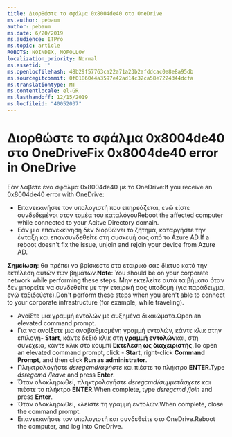 ```yaml
---
title: Διορθώστε το σφάλμα 0x8004de40 στο OneDrive
ms.author: pebaum
author: pebaum
ms.date: 6/20/2019
ms.audience: ITPro
ms.topic: article
ROBOTS: NOINDEX, NOFOLLOW
localization_priority: Normal
ms.assetid: ''
ms.openlocfilehash: 48b29f57763ca22a71a23b2afddcac0e8e8a95db
ms.sourcegitcommit: 0f0186044a3597e42ad14c32ca58e7224344dcfa
ms.translationtype: MT
ms.contentlocale: el-GR
ms.lasthandoff: 12/15/2019
ms.locfileid: "40052037"
---
```

# <a name="fix-0x8004de40-error-in-onedrive"></a><span data-ttu-id="8da12-102">Διορθώστε το σφάλμα 0x8004de40 στο OneDrive</span><span class="sxs-lookup"><span data-stu-id="8da12-102">Fix 0x8004de40 error in OneDrive</span></span>

<span data-ttu-id="8da12-103">Εάν λάβετε ένα σφάλμα 0x8004de40 με το OneDrive:</span><span class="sxs-lookup"><span data-stu-id="8da12-103">If you receive an 0x8004de40 error with OneDrive:</span></span>

- <span data-ttu-id="8da12-104">Επανεκκινήστε τον υπολογιστή που επηρεάζεται, ενώ είστε συνδεδεμένοι στον τομέα του καταλόγου</span><span class="sxs-lookup"><span data-stu-id="8da12-104">Reboot the affected computer while connected to your Acitve Directory domain.</span></span>
- <span data-ttu-id="8da12-105">Εάν μια επανεκκίνηση δεν διορθώνει το ζήτημα, καταργήστε την ένταξη και επανσυνδεθείτε στη συσκευή σας από το Azure AD.</span><span class="sxs-lookup"><span data-stu-id="8da12-105">If a reboot doesn't fix the issue, unjoin and rejoin your device from Azure AD.</span></span> 

<span data-ttu-id="8da12-106">**Σημείωση**: θα πρέπει να βρίσκεστε στο εταιρικό σας δίκτυο κατά την εκτέλεση αυτών των βημάτων.</span><span class="sxs-lookup"><span data-stu-id="8da12-106">**Note**: You should be on your corporate network while performing these steps.</span></span> <span data-ttu-id="8da12-107">Μην εκτελείτε αυτά τα βήματα όταν δεν μπορείτε να συνδεθείτε με την εταιρική σας υποδομή (για παράδειγμα, ενώ ταξιδεύετε).</span><span class="sxs-lookup"><span data-stu-id="8da12-107">Don't perform these steps when you aren't able to connect to your corporate infrastructure (for example, while traveling).</span></span> 

- <span data-ttu-id="8da12-108">Ανοίξτε μια γραμμή εντολών με αυξημένα δικαιώματα.</span><span class="sxs-lookup"><span data-stu-id="8da12-108">Open an elevated command prompt.</span></span> 
- <span data-ttu-id="8da12-109">Για να ανοίξετε μια αναβαθμισμένη γραμμή εντολών, κάντε κλικ στην επιλογή- **Start**, κάντε δεξιό κλικ στη **γραμμή εντολών**και, στη συνέχεια, κάντε κλικ στο κουμπί **Εκτέλεση ως διαχειριστής**.</span><span class="sxs-lookup"><span data-stu-id="8da12-109">To open an elevated command prompt, click - **Start**, right-click **Command Prompt**, and then click **Run as administrator**.</span></span>
- <span data-ttu-id="8da12-110">Πληκτρολογήστε *dsregcmd/αφήστε* και πιέστε το πλήκτρο **ENTER**.</span><span class="sxs-lookup"><span data-stu-id="8da12-110">Type *dsregcmd /leave* and press **Enter**.</span></span>
- <span data-ttu-id="8da12-111">Όταν ολοκληρωθεί, πληκτρολογήστε *dsregcmd/συμμετάσχετε* και πιέστε το πλήκτρο **ENTER**.</span><span class="sxs-lookup"><span data-stu-id="8da12-111">When complete, type *dsregcmd /join* and press **Enter**.</span></span>
- <span data-ttu-id="8da12-112">Όταν ολοκληρωθεί, κλείστε τη γραμμή εντολών.</span><span class="sxs-lookup"><span data-stu-id="8da12-112">When complete, close the command prompt.</span></span>
- <span data-ttu-id="8da12-113">Επανεκκινήστε τον υπολογιστή και συνδεθείτε στο OneDrive.</span><span class="sxs-lookup"><span data-stu-id="8da12-113">Reboot the computer, and log into OneDrive.</span></span>